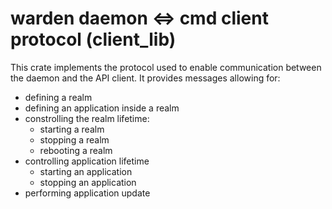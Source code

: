 # warden daemon <=> cmd client protocol (client_lib)

This crate implements the protocol used to enable communication between the daemon and the API client. It provides messages allowing for:
* defining a realm
* defining an application inside a realm
* constrolling the realm lifetime:
    * starting a realm
    * stopping a realm
    * rebooting a realm
* controlling application lifetime
    * starting an application
    * stopping an application
* performing application update
